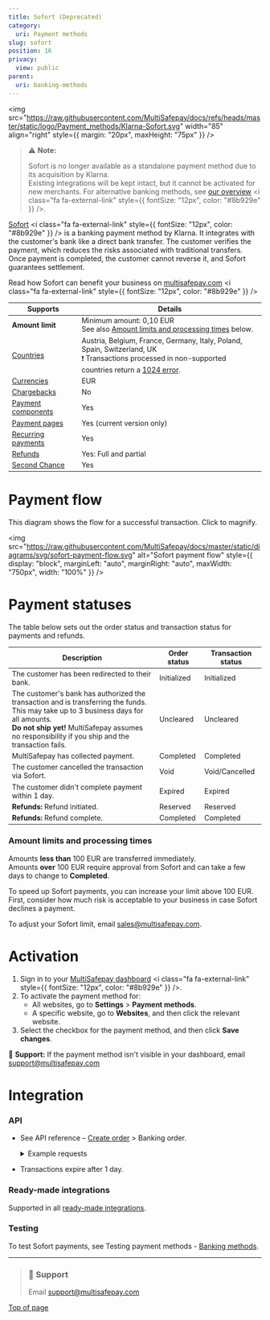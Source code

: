 ```yaml
---
title: Sofort (Deprecated)
category:
  uri: Payment methods
slug: sofort
position: 16
privacy:
  view: public
parent:
  uri: banking-methods
---
```

<img src="https://raw.githubusercontent.com/MultiSafepay/docs/refs/heads/master/static/logo/Payment_methods/Klarna-Sofort.svg" width="85" align="right" style={{ margin: "20px", maxHeight: "75px" }} />

> ⚠️ **Note:**
>
> Sofort is no longer available as a standalone payment method due to its acquisition by Klarna.\
> Existing integrations will be kept intact, but it cannot be activated for new merchants.
> For alternative banking methods, see <a href="https://docs.multisafepay.com/docs/banking-methods" target="_blank">our overview</a> <i class="fa fa-external-link" style={{ fontSize: "12px", color: "#8b929e" }} />.

<a href="https://www.klarna.com/pay-now/" target="_blank">Sofort</a> <i class="fa fa-external-link" style={{ fontSize: "12px", color: "#8b929e" }} /> is a banking payment method by Klarna. It integrates with the customer's bank like a <Glossary>direct</Glossary> bank transfer. The customer verifies the payment, which reduces the risks associated with traditional transfers.\
Once payment is completed, the customer cannot reverse it, and Sofort guarantees <Glossary>settlement</Glossary>.

Read how Sofort can benefit your business on <a href="https://www.multisafepay.com/solutions/payment-methods/sofort" target="_blank">multisafepay.com</a> <i class="fa fa-external-link" style={{ fontSize: "12px", color: "#8b929e" }} />

| Supports                                                      | Details                                                                                                                                                                                                          |
| ------------------------------------------------------------- | ---------------------------------------------------------------------------------------------------------------------------------------------------------------------------------------------------------------- |
| **Amount limit**                                              | Minimum amount: 0,10 EUR <br /> See also [Amount limits and processing times](#amount-limits-and-processing-times) below.                                                                                        |
| [Countries](/docs/payment-methods#payment-methods-by-country) | Austria, Belgium, France, Germany, Italy, Poland, Spain, Switzerland, UK <br /> ❗ Transactions processed in non-supported countries return a [1024 error](/docs/troubleshooting#error-1024-transaction-refused). |
| [Currencies](/docs/currencies/)                               | EUR                                                                                                                                                                                                              |
| [Chargebacks](/docs/chargebacks/)                             | No                                                                                                                                                                                                               |
| [Payment components](/docs/payment-components/)               | Yes                                                                                                                                                                                                              |
| [Payment pages](/docs/payment-pages/)                         | Yes (current version only)                                                                                                                                                                                       |
| [Recurring payments](/docs/recurring-payments/)               | Yes                                                                                                                                                                                                              |
| [Refunds](/docs/refund-payments/)                             | Yes: Full and partial                                                                                                                                                                                            |
| [Second Chance](/docs/second-chance/)                         | Yes                                                                                                                                                                                                              |

# Payment flow

This diagram shows the flow for a successful transaction. Click to magnify.

<img src="https://raw.githubusercontent.com/MultiSafepay/docs/master/static/diagrams/svg/sofort-payment-flow.svg" alt="Sofort payment flow" style={{ display: "block", marginLeft: "auto", marginRight: "auto", maxWidth: "750px", width: "100%" }} />

# Payment statuses

The table below sets out the <Glossary>order status</Glossary> and <Glossary>transaction status</Glossary> for payments and refunds.

| Description                                                                                                                                                                                                                                      | Order status | Transaction status |
| ------------------------------------------------------------------------------------------------------------------------------------------------------------------------------------------------------------------------------------------------ | ------------ | ------------------ |
| The customer has been redirected to their bank.                                                                                                                                                                                                  | Initialized  | Initialized        |
| The customer's bank has authorized the transaction and is transferring the funds. This may take up to 3 business days for all amounts. <br /> **Do not ship yet!** MultiSafepay assumes no responsibility if you ship and the transaction fails. | Uncleared    | Uncleared          |
| MultiSafepay has collected payment.                                                                                                                                                                                                              | Completed    | Completed          |
| The customer cancelled the transaction via Sofort.                                                                                                                                                                                               | Void         | Void/Cancelled     |
| The customer didn't complete payment within 1 day.                                                                                                                                                                                               | Expired      | Expired            |
| **Refunds:** Refund initiated.                                                                                                                                                                                                                   | Reserved     | Reserved           |
| **Refunds:** Refund complete.                                                                                                                                                                                                                    | Completed    | Completed          |

### Amount limits and processing times

Amounts **less than** 100 EUR are transferred immediately.\
Amounts **over** 100 EUR require approval from Sofort and can take a few days to change to **Completed**.

To speed up Sofort payments, you can increase your limit above 100 EUR. First, consider how much risk is acceptable to your business in case Sofort declines a payment.

To adjust your Sofort limit, email [sales@multisafepay.com](mailto:sales@multisafepay.com).

# Activation

1. Sign in to your <a href="https://merchant.multisafepay.com" target="_blank">MultiSafepay dashboard</a> <i class="fa fa-external-link" style={{ fontSize: "12px", color: "#8b929e" }} />.
2. To activate the payment method for:
   * All websites, go to **Settings** > **Payment methods**.
   * A specific website, go to **Websites**, and then click the relevant website.
3. Select the checkbox for the payment method, and then click **Save changes**.

💬 **Support:** If the payment method isn't visible in your dashboard, email [support@multisafepay.com](mailto:support@multisafepay.com)

# Integration

### API

* See API reference – [Create order](/reference/createorder/) > Banking order.

  <details id="example-requests">
    <summary>Example requests</summary>

    <br />

    For example requests, on the [Create order](/reference/createorder/) page, in the black sandbox, see **Examples** > **Sofort direct/redirect**.

    <div style={{ textAlign: "center" }}>
      <img src="https://raw.githubusercontent.com/MultiSafepay/docs/refs/heads/master/static/gifs/sandbox-test.gif" alt="MultiSafepay Sandbox Test Process GIF" style={{ width: "40%", height: "auto" }} />
    </div>
  </details>

* Transactions expire after 1 day.

### Ready-made integrations

Supported in all [ready-made integrations](/docs/our-integrations/).

### Testing

To test Sofort payments, see Testing payment methods - [Banking methods](/docs/testing#banking-methods).<br />

***

<blockquote class="callout callout_info">
  <h3 class="callout-heading">
    <span class="callout-icon">💬</span> Support
  </h3>
  <p>Email <a href="mailto:support@multisafepay.com">support@multisafepay.com</a></p>
</blockquote>

[Top of page](#)
